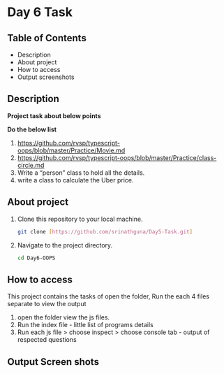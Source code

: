 # Day 6 Task

## Table of Contents
- Description
- About project
- How to access
- Output screenshots
## Description

**Project task about below points**

**Do the below list**
1. https://github.com/rvsp/typescript-oops/blob/master/Practice/Movie.md
2. https://github.com/rvsp/typescript-oops/blob/master/Practice/class-circle.md
3. Write a “person” class to hold all the details.
4. write a class to calculate the Uber price.

## About project

1. Clone this repository to your local machine.
   ```bash
   git clone [https://github.com/srinathguna/Day5-Task.git]
   ```

2. Navigate to the project directory.
   ```bash
   cd Day6-OOPS
   ```

## How to access
This project contains the tasks of 
open the folder,
Run the each 4 files separate to view the output
1. open the folder view the js files.
2. Run the index file - little list of programs details
3. Run each js file > choose inspect > choose console tab - output of respected questions

## Output Screen shots






